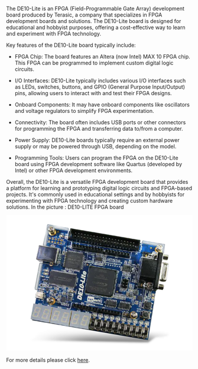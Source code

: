 The DE10-Lite is an FPGA (Field-Programmable Gate Array) development board produced by Terasic, a company that specializes in FPGA development boards and solutions. The DE10-Lite board is designed for educational and hobbyist purposes, offering a cost-effective way to learn and experiment with FPGA technology.

Key features of the DE10-Lite board typically include:

- FPGA Chip: The board features an Altera (now Intel) MAX 10 FPGA chip. This FPGA can be programmed to implement custom digital logic circuits.

- I/O Interfaces: DE10-Lite typically includes various I/O interfaces such as LEDs, switches, buttons, and GPIO (General Purpose Input/Output) pins, allowing users to interact with and test their FPGA designs.

- Onboard Components: It may have onboard components like oscillators and voltage regulators to simplify FPGA experimentation.

- Connectivity: The board often includes USB ports or other connectors for programming the FPGA and transferring data to/from a computer.

- Power Supply: DE10-Lite boards typically require an external power supply or may be powered through USB, depending on the model.

- Programming Tools: Users can program the FPGA on the DE10-Lite board using FPGA development software like Quartus (developed by Intel) or other FPGA development environments.

Overall, the DE10-Lite is a versatile FPGA development board that provides a platform for learning and prototyping digital logic circuits and FPGA-based projects. It's commonly used in educational settings and by hobbyists for experimenting with FPGA technology and creating custom hardware solutions. 
In the picture : DE10-LITE FPGA board
  
![de10-lite-image](/img/de10_lite.png)   

For more details please click [here](https://www.terasic.com.tw/cgi-bin/page/archive.pl?Language=English&No=1021). 

